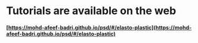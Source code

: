 # Tutorials are available on the web 

#### [https://mohd-afeef-badri.github.io/psd/#/elasto-plastic](https://mohd-afeef-badri.github.io/psd/#/elasto-plastic)

